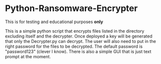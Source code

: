 # Python-Ransomware-Encrypter
This is for testing and educational purposes <b>only</b> 
<p> This is a simple python script that encrypts files listed in the directory excluding itself and the decrypter. Once deployed a key will be generated that only the Decrypter.py can decrypt. The user will also need to put in the right password for the files to be decrypted. The default password is "password123" (clever I know). There is also a simple GUI that is just text prompt at the moment. 

